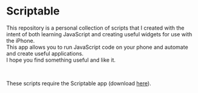 # Scriptable

<p>This repository is a personal collection of scripts that I created with the intent of both learning JavaScript and creating useful widgets for use with the iPhone.<br>
This app allows you to run JavaScript code on your phone and automate and create useful applications.<br>
I hope you find something useful and like it.</p><br>
<p>These scripts require the Scriptable app (download <a href="https://apps.apple.com/us/app/scriptable/id1405459188?uo=4">here</a>).</p>
